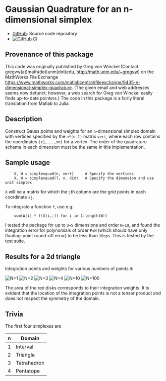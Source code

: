 # Gaussian Quadrature for an n-dimensional simplex

* [GitHub](https://github.com/eschnett/SimplexQuad.jl): Source code repository
* [![GitHub CI](https://github.com/eschnett/SimplexQuad.jl/workflows/CI/badge.svg)](https://github.com/eschnett/SimplexQuad.jl/actions)

## Provenance of this package

This code was originally published by Greg von Winckel (Contact:
gregvw(at)math(dot)unm(dot)edu, <http://math.unm.edu/~gregvw>) on the
MathWorks File Exchange
<https://www.mathworks.com/matlabcentral/fileexchange/9435-n-dimensional-simplex-quadrature>.
(The given email and web addresses seems now defunct; however, a web
search for Greg von Winckel easily finds up-to-date pointers.) The
code in this package is a fairly literal translation from Matlab to
Julia.

## Description

Construct Gauss points and weights for an `n`-dimensional simplex
domain with vertices specified by the `n*(n-1)` matrix `vert`, where
each row contains the coordinates `(x1,...,xn)` for a vertex. The
order of the quadrature scheme in each dimension must be the same in
this implementation.

## Sample usage

```
    X, W = simplexquad(n, vert)     # Specify the vertices
    X, W = simplexquad(T, n, dim)   # Specify the dimension and use unit simplex
```

`X` will be a matrix for which the `j`th column are the grid points in
each coordinate `xj`.

To integrate a function `f`, use e.g.

```
    sum(W[i] * f(X[i,:]) for i in 1:length(W))
```

I tested the package for up to `D=5` dimensions and order `N=10`, and
found the integration error for polynomials of order `P≤N` (which
should have only floating-point round-off error) to be less than
`10eps`. This is tested by the test suite.

## Results for a 2d triangle

Integration points and weights for various numbers of points `N`:

![N=1](figures/gauß-points-1.png)
![N=2](figures/gauß-points-2.png)
![N=3](figures/gauß-points-3.png)
![N=4](figures/gauß-points-4.png)
![N=10](figures/gauß-points-10.png)
![N=100](figures/gauß-points-100.png)

The area of the red disks corresponds to their integration weights. It
is evident that the location of the integration points is not a tensor
product and does not respect the symmetry of the domain.

## Trivia

The first four simplexes are

n | Domain
--|------------
1 | Interval
2 | Triangle
3 | Tetrahedron
4 | Pentatope
